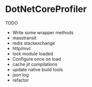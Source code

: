 # DotNetCoreProfiler

TODO
 - Write some wrapper methods
  - masstransit
  - redis stackexchange
  - http/mvc
 - lock module loaded
 - Configure once on load
 - cache jit compilations
 - update native build tools
 - json log
 - refactor
